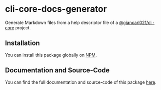 # cli-core-docs-generator

Generate Markdown files from a help descriptor file of a [@giancarl021/cli-core](https://www.npmjs.com/package/@giancarl021/cli-core) project.

## Installation

You can install this package globally on [NPM](https://www.npmjs.com/package/@giancarl021/cli-core-docs-generator).

## Documentation and Source-Code

You can find the full documentation and source-code of this package [here](https://github.com/Giancarl021/cli-core-docs-generator).
